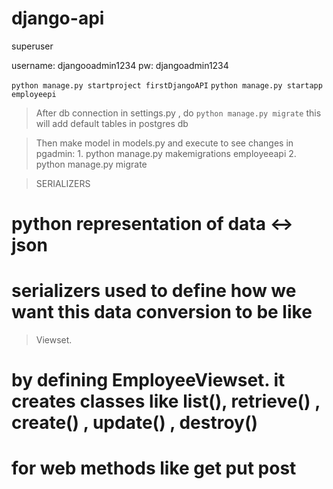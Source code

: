 # django-api

superuser 

username: djangooadmin1234
pw: djangoadmin1234

``` python manage.py startproject firstDjangoAPI ```
``` python manage.py startapp employeepi ```

> After db connection in settings.py , do ``` python manage.py migrate ``` this will add default tables in postgres db

> Then make model in models.py and execute to see changes in pgadmin: 
    1. python manage.py makemigrations employeeapi
    2. python manage.py migrate

> SERIALIZERS
# python representation of data <-> json
# serializers used to define how we want this data conversion to be like

> Viewset.
# by defining EmployeeViewset. it creates classes like list(), retrieve() , create() , update() , destroy()
# for web methods like get put post
